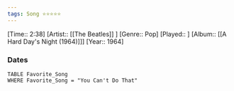 ```yaml
---
tags: Song ⭐⭐⭐⭐⭐ 
---
```

[Time:: 2:38]
[Artist:: [[The Beatles]] ]
[Genre:: Pop]
[Played:: ]
[Album:: [[A Hard Day's Night (1964)]]]
[Year:: 1964]
### Dates
````dataview
TABLE Favorite_Song
WHERE Favorite_Song = "You Can't Do That"
````